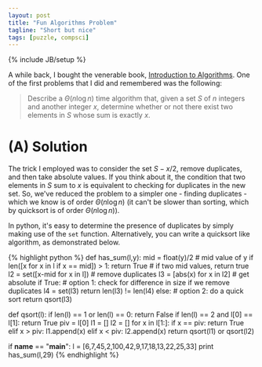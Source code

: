 ```yaml
---
layout: post
title: "Fun Algorithms Problem"
tagline: "Short but nice"
tags: [puzzle, compsci]
---
```

{% include JB/setup %}

A while back, I bought the venerable book, [Introduction to Algorithms](http://www.amazon.com/Introduction-Algorithms-Electrical-Engineering-Computer/dp/0262031418). One of the first problems that I did and remembered was the following:

> Describe a $\Theta(n \log n)$ time algorithm that, given a set $S$ of $n$ integers and another integer $x$, determine whether or not there exist two elements in $S$ whose sum is exactly $x$.

# (A) Solution

The trick I employed was to consider the set $S - x/2$, remove duplicates, and then take absolute values. If you think about it, the condition that two elements in $S$ sum to $x$ is equivalent to checking for duplicates in the new set. So, we've reduced the problem to a simpler one - finding duplicates - which we know is of order $\Theta(n \log n)$ (it can't be slower than sorting, which by quicksort is of order $\Theta(n \log n)$).

In python, it's easy to determine the presence of duplicates by simply making use of the `set` function. Alternatively, you can write a quicksort like algorithm, as demonstrated below.

{% highlight python %}
def has_sum(l,y):
    mid = float(y)/2 # mid value of y
    if len([x for x in l if x == mid]) > 1:
        return True # if two mid values, return true
    l2 = set([x-mid for x in l]) # remove duplicates
    l3 = [abs(x) for x in l2] # get absolute
    if True:
        # option 1: check for difference in size if we remove duplicates
        l4 = set(l3)
        return len(l3) != len(l4)
    else:
        # option 2: do a quick sort
        return qsort(l3)

def qsort(l):
    if len(l) == 1 or len(l) == 0:
        return False
    if len(l) == 2 and l[0] == l[1]:
        return True
    piv = l[0]
    l1 = []
    l2 = []
    for x in l[1:]:
        if x == piv:
            return True
        elif x > piv:
            l1.append(x)
        elif x < piv:
            l2.append(x)
    return qsort(l1) or qsort(l2)

if __name__ == "__main__":
    l = [6,7,45,2,100,42,9,17,18,13,22,25,33]
    print has_sum(l,29)
{% endhighlight %}